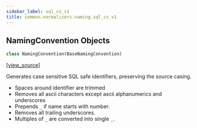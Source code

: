 ```yaml
---
sidebar_label: sql_cs_v1
title: common.normalizers.naming.sql_cs_v1
---
```


## NamingConvention Objects

```python
class NamingConvention(BaseNamingConvention)
```

[[view_source]](https://github.com/dlt-hub/dlt/blob/e9c9ecfa8a644fdb516dd74aabca3bf75bafb154/dlt/common/normalizers/naming/sql_cs_v1.py#L14)

Generates case sensitive SQL safe identifiers, preserving the source casing.

- Spaces around identifier are trimmed
- Removes all ascii characters except ascii alphanumerics and underscores
- Prepends `_` if name starts with number.
- Removes all trailing underscores.
- Multiples of `_` are converted into single `_`.

